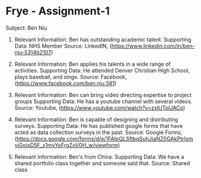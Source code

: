# Frye - Assignment-1

Subject: Ben Niu

1) Relevant Information: Ben has outstanding academic talent.
   Supporting Data: NHS Member
   Source: LinkedIN, (https://www.linkedin.com/in/ben-niu-5314b2107)
   
2) Relevant Information: Ben applies his talents in a wide range of activities.
   Supporting Data: He attended Denver Christian High School, plays baseball, and sings.
   Source: Facebook, (https://www.facebook.com/ben.niu.581)
   
3) Relevant Information: Ben can bring video directing expertise to project groups
   Supporting Data: He has a youtube channel with several videos.
   Source: Youtube, (https://www.youtube.com/watch?v=zxIUTplJACo)
   
4) Relevant Information: Ben is capable of designing and distributing surveys.
   Supporting Data: He has published google forms that have acted as data collection surveys in the past.
   Source: Google Forms, (https://docs.google.com/forms/d/e/1FAIpQLSftbqSuhJiaNZ0GAkPtrIxmyiGoixD5F_x1myYoFrgZoV0H_w/viewform)
   
5) Relevant Information: Ben's from China.
   Supporting Data: We have a shared portfolio class together and someone said that.
   Source: Shared class 
